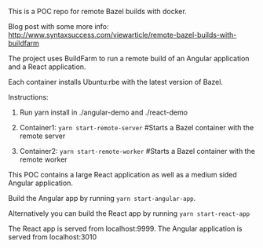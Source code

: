 This is a POC repo for remote Bazel builds with docker.

Blog post with some more info: http://www.syntaxsuccess.com/viewarticle/remote-bazel-builds-with-buildfarm

The project uses BuildFarm to run a remote build of an Angular application and a React application.

Each container installs Ubuntu:rbe with the latest version of Bazel.

Instructions:

1) Run yarn install in ./angular-demo and ./react-demo

2) Container1: `yarn start-remote-server`  #Starts a Bazel container with the remote server

3) Container2: `yarn start-remote-worker`  #Starts a Bazel container with the remote worker

This POC contains a large React application as well as a medium sided Angular application.

Build the Angular app by running `yarn start-angular-app`. 

Alternatively you can build the React app by running `yarn start-react-app` 

The React app is served from localhost:9999. The Angular application is served from localhost:3010
